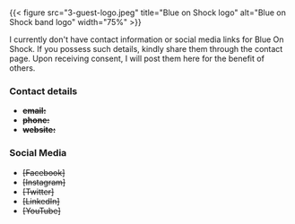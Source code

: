 #
{{< figure src="3-guest-logo.jpeg" title="Blue on Shock logo" alt="Blue on Shock band logo" width="75%" >}}

I currently don't have contact information or social media links for Blue On Shock. If you possess such details, kindly share them through the contact page. Upon receiving consent, I will post them here for the benefit of others.

### Contact details

- ~~**email:**~~
- ~~**phone:**~~
- ~~**website:**~~

### Social Media

- ~~[Facebook]~~
- ~~[Instagram]~~
- ~~[Twitter]~~
- ~~[LinkedIn]~~
- ~~[YouTube]~~
